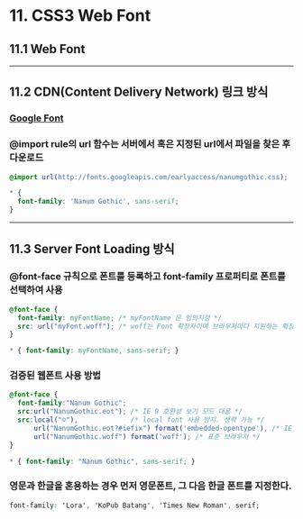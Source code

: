 # 11. CSS3 Web Font

## 11.1 Web Font

---

## 11.2 CDN(Content Delivery Network) 링크 방식

### [Google Font](https://fonts.google.com/)

### @import rule의 url 함수는 서버에서 혹은 지정된 url에서 파일을 찾은 후 다운로드

```css
@import url(http://fonts.googleapis.com/earlyaccess/nanumgothic.css);

* {
  font-family: 'Nanum Gothic', sans-serif;
}
```

---

## 11.3 Server Font Loading 방식

### @font-face 규칙으로 폰트를 등록하고 font-family 프로퍼티로 폰트를 선택하여 사용

```css
@font-face {
  font-family: myFontName; /* myFontName 은 임의지정 */
  src: url("myFont.woff"); /* woff는 Font 확장자이며 브라우저마다 지원하는 확장자가 다르다. */
}

* { font-family: myFontName, sans-serif; }
```

### 검증된 웹폰트 사용 방법

```css
@font-face {
  font-family:"Nanum Gothic";
  src:url("NanumGothic.eot"); /* IE 9 호환성 보기 모드 대응 */
  src:local("☺"),             /* local font 사용 방지. 생략 가능 */
      url("NanumGothic.eot?#iefix") format('embedded-opentype'), /* IE 6~8 */
      url("NanumGothic.woff") format('woff'); /* 표준 브라우저 */
}

* { font-family: "Nanum Gothic", sans-serif; }
```

### 영문과 한글을 혼용하는 경우 먼저 영문폰트, 그 다음 한글 폰트를 지정한다.

```css
font-family: 'Lora', 'KoPub Batang', 'Times New Roman', serif;
```